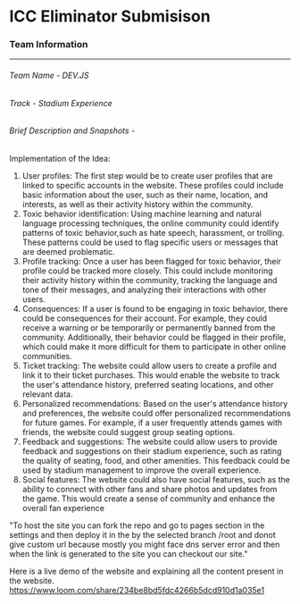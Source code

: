 # ICC Eliminator Submisison
### Team Information
------------
###### Team Name - DEV.JS
###### Track - Stadium Experience
###### Brief Description and Snapshots - 
Implementation of the Idea: 
1. User profiles: The first step would be to create user profiles that are linked to specific accounts in the website. These profiles could include
basic information about the user, such as their name, location, and interests, as well as their activity history within the community.
2. Toxic behavior identification: Using machine learning and natural language processing techniques, the online community could identify
patterns of toxic behavior,such as hate speech, harassment, or trolling. These patterns could be used to flag specific users or messages
that are deemed problematic.
3. Profile tracking: Once a user has been flagged for toxic behavior, their profile could be tracked more closely. This could include monitoring
their activity history within the community, tracking the language and tone of their messages, and analyzing their interactions with other
users.
4. Consequences: If a user is found to be engaging in toxic behavior, there could be consequences for their account. For example, they could
receive a warning or be temporarily or permanently banned from the community. Additionally, their behavior could be flagged in their
profile, which could make it more difficult for them to participate in other online communities.
5. Ticket tracking: The website could allow users to create a profile and link it to their ticket purchases. This would enable the website to track
the user's attendance history, preferred seating locations, and other relevant data.
6. Personalized recommendations: Based on the user's attendance history and preferences, the website could offer personalized
recommendations for future games. For example, if a user frequently attends games with friends, the website could suggest group seating
options.
7. Feedback and suggestions: The website could allow users to provide feedback and suggestions on their stadium experience, such as
rating the quality of seating, food, and other amenities. This feedback could be used by stadium management to improve the overall
experience.
8. Social features: The website could also have social features, such as the ability to connect with other fans and share photos and updates
from the game. This would create a sense of community and enhance the overall fan experience

"To host the site you can fork the repo and go to pages section in the settings and then deploy it in the by the selected branch /root and donot give custom url because mostly you might face dns server error and then when the link is generated to the site you can checkout our site."


Here is a live demo of the website and explaining all the content present in the website.
https://www.loom.com/share/234be8bd5fdc4266b5dcd910d1a035e1
